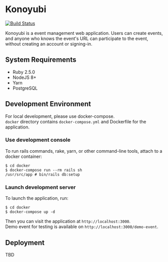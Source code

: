 # Konoyubi

[![Build Status](https://travis-ci.org/maku693/konoyubi.svg?branch=master)](https://travis-ci.org/maku693/konoyubi)

Konoyubi is a event management web application. Users can create events, and
anyone who knows the event's URL can participate to the event, without creating
an account or signing-in.

## System Requirements

- Ruby 2.5.0
- NodeJS 8+
- Yarn
- PostgreSQL

## Development Environment

For local development, please use docker-compose.  
`docker` directory contains `docker-compose.yml` and Dockerfile for the
application.

### Use development console

To run rails commands, rake, yarn, or other command-line tools, attach to a
docker container:
```
$ cd docker
$ docker-compose run --rm rails sh
/usr/src/app # bin/rails db:setup
```

### Launch development server

To launch the application, run:
```
$ cd docker
$ docker-compose up -d
```

Then you can visit the application at `http://localhost:3000`.  
Demo event for testing is available on `http://localhost:3000/demo-event`.

## Deployment

TBD

